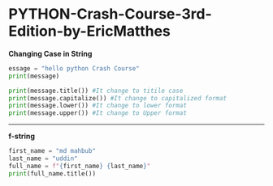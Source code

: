 # PYTHON-Crash-Course-3rd-Edition-by-EricMatthes

**Changing Case in String**
```python
essage = "hello python Crash Course"
print(message)

print(message.title()) #It change to titile case
print(message.capitalize()) #It change to capitalized format
print(message.lower()) #It change to lower format
print(message.upper()) #It change to Upper format
```

---
**f-string**

```python
first_name = "md mahbub"
last_name = "uddin"
full_name = f"{first_name} {last_name}"
print(full_name.title())
```
